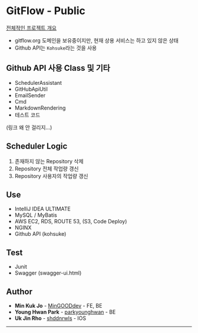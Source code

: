 # GitFlow - Public
[전체적인 프로젝트 개요](https://github.com/MinGOODdev/Public-GitFlow/blob/master/GitFlow_Manual.pdf)
* gitflow.org 도메인을 보유중이지만, 현재 상용 서비스는 하고 있지 않은 상태
* Github API는 ```Kohsuke```라는 것을 사용

## Github API 사용 Class 및 기타
* SchedulerAssistant
* GitHubApiUtil
* EmailSender
* Cmd
* MarkdownRendering
* 테스트 코드

(링크 왜 안 걸리지...)

## Scheduler Logic
1. 존재하지 않는 Repository 삭제
2. Repository 전체 작업량 갱신
3. Repository 사용자의 작업량 갱신 

## Use
* IntelliJ IDEA ULTIMATE
* MySQL / MyBatis
* AWS EC2, RDS, ROUTE 53, (S3, Code Deploy)
* NGINX
* Github API (kohsuke)

## Test
* Junit
* Swagger (swagger-ui.html) 

## Author
* **Min Kuk Jo** - [MinGOODdev](https://github.com/MinGOODdev) - FE, BE
* **Young Hwan Park** - [parkyounghwan](https://github.com/parkyounghwan) - BE
* **Uk Jin Rho** - [shddnrwls](https://github.com/shddnrwls) - IOS

---